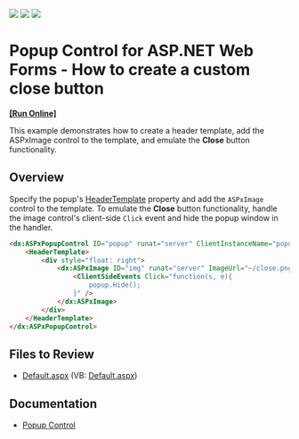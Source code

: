 <!-- default badges list -->
![](https://img.shields.io/endpoint?url=https://codecentral.devexpress.com/api/v1/VersionRange/128555188/13.1.4%2B)
[![](https://img.shields.io/badge/Open_in_DevExpress_Support_Center-FF7200?style=flat-square&logo=DevExpress&logoColor=white)](https://supportcenter.devexpress.com/ticket/details/E3930)
[![](https://img.shields.io/badge/📖_How_to_use_DevExpress_Examples-e9f6fc?style=flat-square)](https://docs.devexpress.com/GeneralInformation/403183)
<!-- default badges end -->
# Popup Control for ASP.NET Web Forms - How to create a custom close button
<!-- run online -->
**[[Run Online]](https://codecentral.devexpress.com/e3930/)**
<!-- run online end -->

This example demonstrates how to create a header template, add the ASPxImage control to the template, and emulate the **Close** button functionality.

## Overview

Specify the popup's [HeaderTemplate](https://docs.devexpress.com/AspNet/DevExpress.Web.ASPxPopupControlBase.HeaderTemplate) property and add the `ASPxImage` control to the template. To emulate the **Close** button functionality, handle the image control's client-side `Click` event and hide the popup window in the handler.

```aspx
<dx:ASPxPopupControl ID="popup" runat="server" ClientInstanceName="popup" CloseAction="CloseButton">
    <HeaderTemplate>
        <div style="float: right">
            <dx:ASPxImage ID="img" runat="server" ImageUrl="~/close.png"  Cursor="pointer">
                <ClientSideEvents Click="function(s, e){
                    popup.Hide();
                }" />
            </dx:ASPxImage>
        </div>
    </HeaderTemplate>
</dx:ASPxPopupControl>
```

## Files to Review

* [Default.aspx](./CS/WebSite/Default.aspx) (VB: [Default.aspx](./VB/WebSite/Default.aspx))

## Documentation

* [Popup Control](https://docs.devexpress.com/AspNet/3582/components/docking-and-popups/popup-control)
